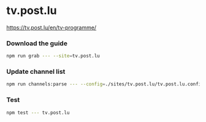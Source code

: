 # tv.post.lu

https://tv.post.lu/en/tv-programme/

### Download the guide

```sh
npm run grab --- --site=tv.post.lu
```

### Update channel list

```sh
npm run channels:parse --- --config=./sites/tv.post.lu/tv.post.lu.config.js --output=./sites/tv.post.lu/tv.post.lu.channels.xml
```

### Test

```sh
npm test --- tv.post.lu
```
